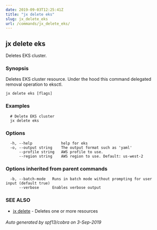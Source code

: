 ```yaml
---
date: 2019-09-03T12:25:41Z
title: "jx delete eks"
slug: jx_delete_eks
url: /commands/jx_delete_eks/
---
```

## jx delete eks

Deletes EKS cluster.

### Synopsis

Deletes EKS cluster resource. Under the hood this command delegated removal operation to eksctl.

```
jx delete eks [flags]
```

### Examples

```
  # Delete EKS cluster
  jx delete eks
```

### Options

```
  -h, --help             help for eks
  -o, --output string    The output format such as 'yaml'
      --profile string   AWS profile to use.
      --region string    AWS region to use. Default: us-west-2
```

### Options inherited from parent commands

```
  -b, --batch-mode   Runs in batch mode without prompting for user input (default true)
      --verbose      Enables verbose output
```

### SEE ALSO

* [jx delete](/commands/jx_delete/)	 - Deletes one or more resources

###### Auto generated by spf13/cobra on 3-Sep-2019
